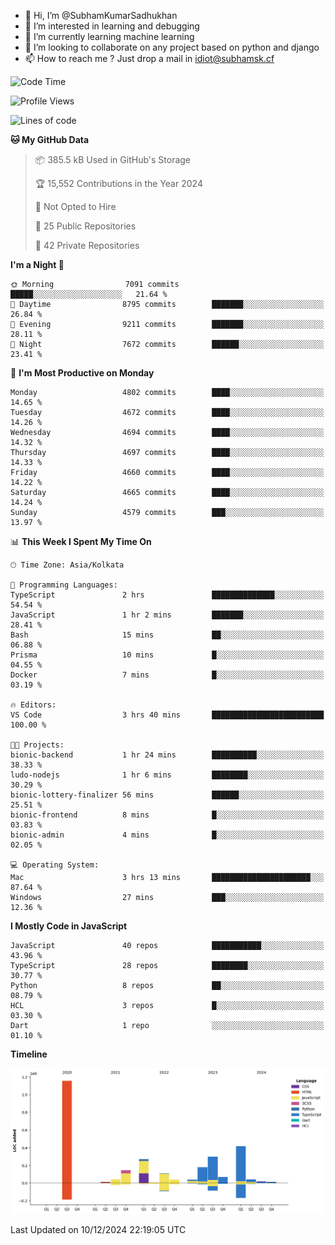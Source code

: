- 👋 Hi, I’m @SubhamKumarSadhukhan
- 👀 I’m interested in learning and debugging
- 🌱 I’m currently learning machine learning
- 💞️ I’m looking to collaborate on any project based on python and django
- 📫 How to reach me ?
      Just drop a mail in idiot@subhamsk.cf

<!---
SubhamKumarSadhukhan/SubhamKumarSadhukhan is a ✨ special ✨ repository because its `README.md` (this file) appears on your GitHub profile.
You can click the Preview link to take a look at your changes.
--->


<!--START_SECTION:waka-->
![Code Time](http://img.shields.io/badge/Code%20Time-2%2C658%20hrs%2016%20mins-blue)

![Profile Views](http://img.shields.io/badge/Profile%20Views-1-blue)

![Lines of code](https://img.shields.io/badge/From%20Hello%20World%20I%27ve%20Written-2.8%20million%20lines%20of%20code-blue)

**🐱 My GitHub Data** 

> 📦 385.5 kB Used in GitHub's Storage 
 > 
> 🏆 15,552 Contributions in the Year 2024
 > 
> 🚫 Not Opted to Hire
 > 
> 📜 25 Public Repositories 
 > 
> 🔑 42 Private Repositories 
 > 
**I'm a Night 🦉** 

```text
🌞 Morning                7091 commits        █████░░░░░░░░░░░░░░░░░░░░   21.64 % 
🌆 Daytime                8795 commits        ███████░░░░░░░░░░░░░░░░░░   26.84 % 
🌃 Evening                9211 commits        ███████░░░░░░░░░░░░░░░░░░   28.11 % 
🌙 Night                  7672 commits        ██████░░░░░░░░░░░░░░░░░░░   23.41 % 
```
📅 **I'm Most Productive on Monday** 

```text
Monday                   4802 commits        ████░░░░░░░░░░░░░░░░░░░░░   14.65 % 
Tuesday                  4672 commits        ████░░░░░░░░░░░░░░░░░░░░░   14.26 % 
Wednesday                4694 commits        ████░░░░░░░░░░░░░░░░░░░░░   14.32 % 
Thursday                 4697 commits        ████░░░░░░░░░░░░░░░░░░░░░   14.33 % 
Friday                   4660 commits        ████░░░░░░░░░░░░░░░░░░░░░   14.22 % 
Saturday                 4665 commits        ████░░░░░░░░░░░░░░░░░░░░░   14.24 % 
Sunday                   4579 commits        ███░░░░░░░░░░░░░░░░░░░░░░   13.97 % 
```


📊 **This Week I Spent My Time On** 

```text
🕑︎ Time Zone: Asia/Kolkata

💬 Programming Languages: 
TypeScript               2 hrs               ██████████████░░░░░░░░░░░   54.54 % 
JavaScript               1 hr 2 mins         ███████░░░░░░░░░░░░░░░░░░   28.41 % 
Bash                     15 mins             ██░░░░░░░░░░░░░░░░░░░░░░░   06.88 % 
Prisma                   10 mins             █░░░░░░░░░░░░░░░░░░░░░░░░   04.55 % 
Docker                   7 mins              █░░░░░░░░░░░░░░░░░░░░░░░░   03.19 % 

🔥 Editors: 
VS Code                  3 hrs 40 mins       █████████████████████████   100.00 % 

🐱‍💻 Projects: 
bionic-backend           1 hr 24 mins        ██████████░░░░░░░░░░░░░░░   38.33 % 
ludo-nodejs              1 hr 6 mins         ████████░░░░░░░░░░░░░░░░░   30.29 % 
bionic-lottery-finalizer 56 mins             ██████░░░░░░░░░░░░░░░░░░░   25.51 % 
bionic-frontend          8 mins              █░░░░░░░░░░░░░░░░░░░░░░░░   03.83 % 
bionic-admin             4 mins              █░░░░░░░░░░░░░░░░░░░░░░░░   02.05 % 

💻 Operating System: 
Mac                      3 hrs 13 mins       ██████████████████████░░░   87.64 % 
Windows                  27 mins             ███░░░░░░░░░░░░░░░░░░░░░░   12.36 % 
```

**I Mostly Code in JavaScript** 

```text
JavaScript               40 repos            ███████████░░░░░░░░░░░░░░   43.96 % 
TypeScript               28 repos            ████████░░░░░░░░░░░░░░░░░   30.77 % 
Python                   8 repos             ██░░░░░░░░░░░░░░░░░░░░░░░   08.79 % 
HCL                      3 repos             █░░░░░░░░░░░░░░░░░░░░░░░░   03.30 % 
Dart                     1 repo              ░░░░░░░░░░░░░░░░░░░░░░░░░   01.10 % 
```



**Timeline**

![Lines of Code chart](https://raw.githubusercontent.com/SubhamKumarSadhukhan/SubhamKumarSadhukhan/main/assets/bar_graph.png)


 Last Updated on 10/12/2024 22:19:05 UTC
<!--END_SECTION:waka-->
